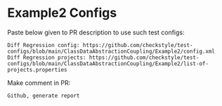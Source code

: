 # Example2 Configs
Paste below given to PR description to use such test configs:
```
Diff Regression config: https://github.com/checkstyle/test-configs/blob/main/ClassDataAbstractionCoupling/Example2/config.xml
Diff Regression projects: https://github.com/checkstyle/test-configs/blob/main/ClassDataAbstractionCoupling/Example2/list-of-projects.properties
```
Make comment in PR:
```
Github, generate report
```
